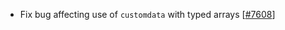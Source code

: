 - Fix bug affecting use of `customdata` with typed arrays [[#7608](https://github.com/plotly/plotly.js/pull/7608)]